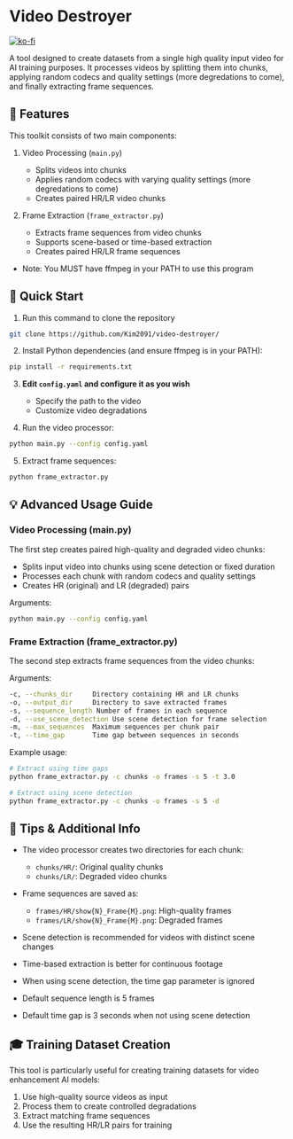 # Video Destroyer
[![ko-fi](https://ko-fi.com/img/githubbutton_sm.svg)](https://ko-fi.com/J3J3BCC3L)

A tool designed to create datasets from a single high quality input video for AI training purposes. It processes videos by splitting them into chunks, applying random codecs and quality settings (more degredations to come), and finally extracting frame sequences.

## 🎯 Features

This toolkit consists of two main components:
1. Video Processing (`main.py`)
   - Splits videos into chunks
   - Applies random codecs with varying quality settings (more degredations to come)
   - Creates paired HR/LR video chunks

2. Frame Extraction (`frame_extractor.py`)
   - Extracts frame sequences from video chunks
   - Supports scene-based or time-based extraction
   - Creates paired HR/LR frame sequences
   
- Note: You MUST have ffmpeg in your PATH to use this program

## 🚀 Quick Start

1. Run this command to clone the repository
```bash
git clone https://github.com/Kim2091/video-destroyer/
```

2. Install Python dependencies (and ensure ffmpeg is in your PATH):
```bash
pip install -r requirements.txt
```

3. **Edit ```config.yaml``` and configure it as you wish**
    - Specify the path to the video
    - Customize video degradations

4. Run the video processor:
```bash
python main.py --config config.yaml
```

5. Extract frame sequences:
```bash
python frame_extractor.py
```

## 💡 Advanced Usage Guide

### Video Processing (main.py)
The first step creates paired high-quality and degraded video chunks:
- Splits input video into chunks using scene detection or fixed duration
- Processes each chunk with random codecs and quality settings
- Creates HR (original) and LR (degraded) pairs

Arguments:
```bash
python main.py --config config.yaml
```

### Frame Extraction (frame_extractor.py)
The second step extracts frame sequences from the video chunks:

Arguments:
```bash
-c, --chunks_dir     Directory containing HR and LR chunks
-o, --output_dir     Directory to save extracted frames
-s, --sequence_length Number of frames in each sequence
-d, --use_scene_detection Use scene detection for frame selection
-m, --max_sequences  Maximum sequences per chunk pair
-t, --time_gap       Time gap between sequences in seconds
```

Example usage:
```bash
# Extract using time gaps
python frame_extractor.py -c chunks -o frames -s 5 -t 3.0

# Extract using scene detection
python frame_extractor.py -c chunks -o frames -s 5 -d
```

## 📝 Tips & Additional Info

- The video processor creates two directories for each chunk:
  - `chunks/HR/`: Original quality chunks
  - `chunks/LR/`: Degraded video chunks

- Frame sequences are saved as:
  - `frames/HR/show{N}_Frame{M}.png`: High-quality frames
  - `frames/LR/show{N}_Frame{M}.png`: Degraded frames

- Scene detection is recommended for videos with distinct scene changes
- Time-based extraction is better for continuous footage

- When using scene detection, the time gap parameter is ignored
- Default sequence length is 5 frames
- Default time gap is 3 seconds when not using scene detection

## 🎓 Training Dataset Creation

This tool is particularly useful for creating training datasets for video enhancement AI models:
1. Use high-quality source videos as input
2. Process them to create controlled degradations
3. Extract matching frame sequences
4. Use the resulting HR/LR pairs for training
